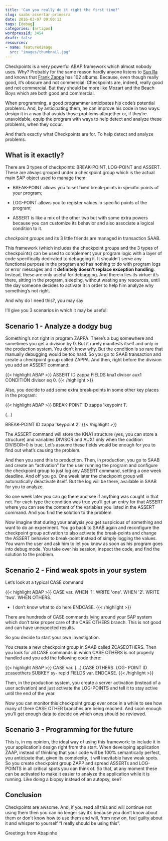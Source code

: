```yaml
---
title: 'Can you really do it right the first time?'
slug: saabs-assertar-primeira
date: 2016-03-07 09:00:13
tags: [debug]
categories: [artigos]
wordpressId: 3454
draft: false
resources:
- name: featuredImage
  src: "images/thumbnail.jpg"
---
```

Checkpoints is a very powerful ABAP framework which almost nobody uses. Why? Probably for the same reason hardly anyone listens to [Sun Ra][1] and knows that [Frank Zappa][2] has 102 albums. Because, even though really good, it’s obscure and not commercial. Checkpoints are, indeed, really good and not commercial. But they should be more like Mozart and the Beach Boys which are both good and commercial.

<!--more-->

When programming, a good programmer anticipates his code’s potential problems. And, by anticipating them, he can improve his code in two ways: design it in a way that avoids those problems altogether or, if they’re unavoidable, equip the program with ways to help detect and analyze these problems, when they occur.

And that’s exactly what Checkpoints are for. To help detect and analyze problems.

## What is it exactly?

There are 3 types of checkpoints: BREAK-POINT, LOG-POINT and ASSERT. These are always grouped under a checkpoint group which is the actual main SAP object used to manage them:

  * BREAK-POINT allows you to set fixed break-points in specific points of your program;

  * LOG-POINT allows you to register values in specific points of the program;

  * ASSERT is like a mix of the other two but with some extra powers because you can customize its behavior and also associate a logical condition to it.

_checkpoint groups_ and its 3 little friends are managed in transaction SAAB.

This framework (which includes the checkpoint groups and the 3 types of checkpoints) can be used to complement your program logic with a layer of code specifically dedicated to debugging it. It shouldn’t serve any functional purpose in the program and has nothing to do with program logs or error messages and it **definitely doesn’t replace exception handling**. Instead, these are only useful for debugging. And therein lies its virtue: it’s there, sitting in the program, sleeping, without wasting any resources, until the day someone decides to activate it in order to help him analyze why something’s not right.

And why do I need this?, you may say

I’ll give you 3 scenarios in which it may be useful:

## Scenario 1 - Analyze a dodgy bug

Something’s not right in program ZAPPA. There’s a bug somewhere and sometimes you get a division by 0. But it rarely manifests itself and only in the production system. You don’t know why. But the condition is so rare that manually debugging would be too hard. So you go to SAAB transaction and create a checkpoint group called ZAPPA. And then, right before the division you add an ASSERT command:


{{< highlight ABAP >}}
ASSERT ID zappa
  FIELDS kna1 divisor aux1
  CONDITION divisor eq 0.
{{< /highlight >}}

Also, you decide to add some extra break-points in some other key places in the program:


{{< highlight ABAP >}}
BREAK-POINT ID zappa 'keypoint 1'.

(...)

BREAK-POINT ID zappa 'keypoint 2'.
{{< /highlight >}}

The ASSERT command will store the KNA1 structure (yes, you can store a structure) and variables DIVISOR and AUX1 only when the codition DIVISOR=0 is true. Let’s assume these fields would be enough for you to find out what’s causing the problem.

And then you send this to production. Then, in production, you go to SAAB and create an “activation” for the user running the program and configure the checkpoint group to just log any ASSERT command, setting a one week deadline. And off you go. One week later the checkpoint group will automatically deactivate itself. But the log will be there, available in SAAB for you to analyze.

So one week later you can go there and see if anything was caught in that net. For each type the condition was true you’ll get an entry for that ASSERT where you can see the content of the variables you listed in the ASSERT command. And you find the solution to the problem.

Now imagine that during your analysis you get suspicious of something and want to do an experiment. You go back to SAAB again and reconfigure the checkpoint group activation to also activate the break-points and change the ASSERT behavior to break-point instead of simply logging the values. You warn the user and ask him to let you know as soon as his program goes into debug mode. You take over his session, inspect the code, and find the solution to the problem.

## Scenario 2 - Find weak spots in your system

Let’s look at a typical CASE command:

{{< highlight ABAP >}}
CASE var.
  WHEN '1'.
    WRITE 'one'.
  WHEN '2'.
    WRITE 'two'.
  WHEN OTHERS.
*   I don’t know what to do here
ENDCASE.
{{< /highlight >}}

There are hundreds of CASE commands lying around your SAP system which don’t take proper care of the CASE OTHERS branch. This is not good and can have unexpected results.

So you decide to start your own investigation.

You create a new checkpoint group in SAAB called ZCASEOTHERS. Then you look for all CASE commands in which CASE OTHERS is not properly handled and you add the following code there:


{{< highlight ABAP >}}
  CASE var.
(...)
  CASE OTHERS.
    LOG- POINT ID zcaseothers
      SUBKEY sy- repid
      FIELDS var.
ENDCASE.
{{< /highlight >}}

Then, in the production system, you create a server activation (instead of a user activation) and just activate the LOG-POINTS and tell it to stay active until the end of the year.

Now you can monitor this checkpoint group ever once in a while to see how many of there CASE OTHER branches are being reached. And soon enough you’ll get enough data to decide on which ones should be reviewed.

## Scenario 3 - Programming for the future

This is, in my opinion, the ideal way of using this framework: to include it in your application’s design right from the start. When developing application ZAAP, instead of thinking that your code will be 100% semantically perfect, you anticipate that, given its complexity, it will inevitable have weak spots. So you create checkpoint group ZAPP and spread ASSERTs and LOG-POINTS in all critical spots you can think of. So that, at any moment these can be activated to make it easier to analyze the application while it is running. Like doing a biopsy instead of an autopsy, see?

## Conclusion

Checkpoints are awsome. And, if you read all this and will continue not using them then you can no longer say it’s because you don’t know about them or don’t know how to use them and will, from now on, feel guilty about it and whisper to yourself “I really should be using this”.

Greetings from Abapinho

   [1]: https://pt.wikipedia.org/wiki/Sun_Ra
   [2]: https://pt.wikipedia.org/wiki/Frank_Zappa
